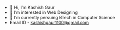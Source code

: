 - 👋 Hi, I’m Kashish Gaur
- 👀 I’m interested in Web Designing
- 🌱 I’m currently persuing BTech in Computer Science
-  Email ID - kashishgaur1100@gmail.com


<!---
kashishgaur1100/kashishgaur1100 is a ✨ special ✨ repository because its `README.md` (this file) appears on your GitHub profile.
You can click the Preview link to take a look at your changes.
--->
